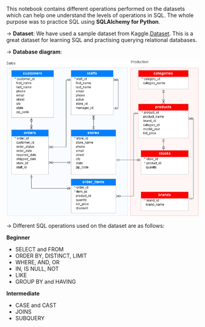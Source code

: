 This notebook contains different operations performed on the datasets which can help one understand the levels of operations in SQL. The whole purpose was to practice SQL using **SQLAlchemy for Python**.

-> **Dataset**: We have used a sample dataset from Kaggle.[Dataset](https://www.kaggle.com/datasets/dillonmyrick/bike-store-sample-database/data). This is a great dataset for learning SQL and practising querying relational databases.

-> **Database diagram**: 

![Database](https://github.com/arvindjit03/SQL-Data-Analysis/blob/f417eceefce7a31c07133468282b08771b05ee30/Beginner%20to%20Intermediate%20Practice%20using%20SQL/SQL-Server-Sample-Database.png)

-> Different SQL operations used on the dataset are as follows: 

**Beginner**

- SELECT and FROM
- ORDER BY, DISTINCT, LIMIT
- WHERE, AND, OR
- IN, IS NULL, NOT
- LIKE
- GROUP BY and HAVING

**Intermediate**

- CASE and CAST
- JOINS
- SUBQUERY

